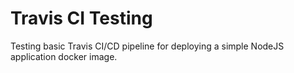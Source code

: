 # Travis CI Testing
Testing basic Travis CI/CD pipeline for deploying a simple NodeJS application docker image.

